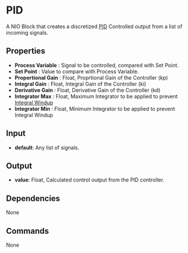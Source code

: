 PID
===
A NIO Block that creates a discretized [PID](https://en.wikipedia.org/wiki/PID_controller) Controlled output from a list of incoming signals.

Properties
----------
- **Process Variable** : Signal to be controlled, compared with Set Point.
- **Set Point** : Value to compare with Process Variable.
- **Propertional Gain** : Float, Proprtional Gain of the Controller (kp)
- **Integral Gain** : Float, Integral Gain of the Controller (ki)
- **Derivative Gain** : Float, Derivative Gain of the Controller (kd)
- **Integrator Max** : Float, Maximum Integrator to be applied to prevent [Integral Windup](https://en.wikipedia.org/wiki/Integral_windup)
- **Integrator Min** : Float, Minimum Integrator to be applied to prevent Integral Windup

Input
-------
- **default**: Any list of signals.

Output
---------
- **value**: Float, Calculated control output from the PID controller.

Dependencies
----------------
None

Commands
----------------
None
